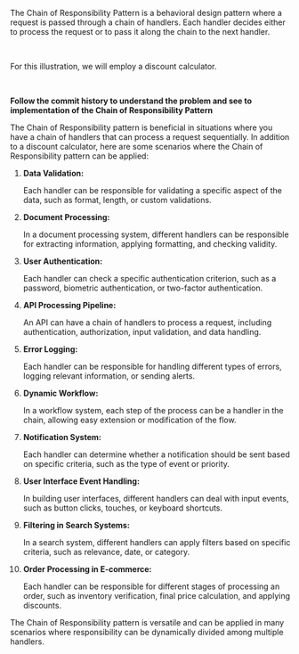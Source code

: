 ﻿<p>The Chain of Responsibility Pattern is a behavioral design pattern where a request is passed through a chain of handlers. Each handler decides either to process the request or to pass it along the chain to the next handler.</p>
<br>
<p>For this illustration, we will employ a discount calculator.</p>
<br>
<p><strong>Follow the commit history to understand the problem and see to implementation of the Chain of Responsibility Pattern </strong></p>

<!-- ## Examples of Using the Chain of Responsibility Pattern -->

<p>The Chain of Responsibility pattern is beneficial in situations where you have a chain of handlers that can process a request sequentially. In addition to a discount calculator, here are some scenarios where the Chain of Responsibility pattern can be applied:</p>

<ol>
  <li>
    <strong>Data Validation:</strong>
    <p>Each handler can be responsible for validating a specific aspect of the data, such as format, length, or custom validations.</p>
  </li>

  <li>
    <strong>Document Processing:</strong>
    <p>In a document processing system, different handlers can be responsible for extracting information, applying formatting, and checking validity.</p>
  </li>

  <li>
    <strong>User Authentication:</strong>
    <p>Each handler can check a specific authentication criterion, such as a password, biometric authentication, or two-factor authentication.</p>
  </li>

  <li>
    <strong>API Processing Pipeline:</strong>
    <p>An API can have a chain of handlers to process a request, including authentication, authorization, input validation, and data handling.</p>
  </li>

  <li>
    <strong>Error Logging:</strong>
    <p>Each handler can be responsible for handling different types of errors, logging relevant information, or sending alerts.</p>
  </li>

  <li>
    <strong>Dynamic Workflow:</strong>
    <p>In a workflow system, each step of the process can be a handler in the chain, allowing easy extension or modification of the flow.</p>
  </li>

  <li>
    <strong>Notification System:</strong>
    <p>Each handler can determine whether a notification should be sent based on specific criteria, such as the type of event or priority.</p>
  </li>

  <li>
    <strong>User Interface Event Handling:</strong>
    <p>In building user interfaces, different handlers can deal with input events, such as button clicks, touches, or keyboard shortcuts.</p>
  </li>

  <li>
    <strong>Filtering in Search Systems:</strong>
    <p>In a search system, different handlers can apply filters based on specific criteria, such as relevance, date, or category.</p>
  </li>

  <li>
    <strong>Order Processing in E-commerce:</strong>
    <p>Each handler can be responsible for different stages of processing an order, such as inventory verification, final price calculation, and applying discounts.</p>
  </li>
</ol>

<p>The Chain of Responsibility pattern is versatile and can be applied in many scenarios where responsibility can be dynamically divided among multiple handlers.</p>
